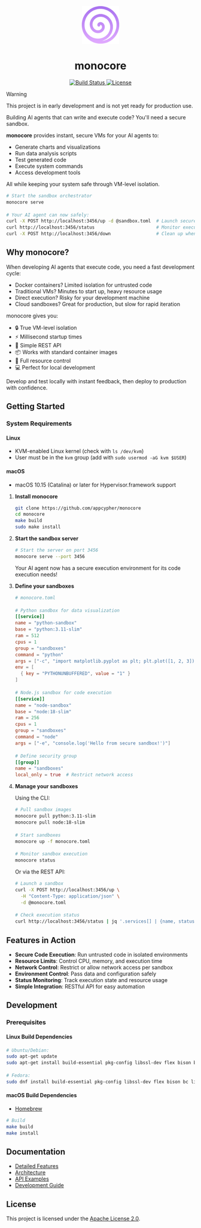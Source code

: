 <div align="center">
  <a href="https://github.com/appcypher/monocore" target="_blank">
    <img src="https://raw.githubusercontent.com/appcypher/monocore/main/assets/monocore-thick-line-purple-gradient.svg" alt="monocore logo" width="100"></img>
  </a>

  <h1 align="center">monocore</h1>

  <p>
    <a href="https://github.com/appcypher/monocore/actions?query=">
      <img src="https://github.com/appcypher/monocore/actions/workflows/tests_and_checks.yml/badge.svg" alt="Build Status">
    </a>
    <a href="https://github.com/appcypher/monocore/blob/main/LICENSE">
      <img src="https://img.shields.io/badge/License-Apache%202.0-blue.svg" alt="License">
    </a>
  </p>
</div>

> [!WARNING]
> This project is in early development and is not yet ready for production use.

Building AI agents that can write and execute code? You'll need a secure sandbox.

**monocore** provides instant, secure VMs for your AI agents to:
- Generate charts and visualizations
- Run data analysis scripts
- Test generated code
- Execute system commands
- Access development tools

All while keeping your system safe through VM-level isolation.

```sh
# Start the sandbox orchestrator
monocore serve

# Your AI agent can now safely:
curl -X POST http://localhost:3456/up -d @sandbox.toml  # Launch secure VMs
curl http://localhost:3456/status                       # Monitor execution
curl -X POST http://localhost:3456/down                 # Clean up when done
```

## Why monocore?

When developing AI agents that execute code, you need a fast development cycle:
- Docker containers? Limited isolation for untrusted code
- Traditional VMs? Minutes to start up, heavy resource usage
- Direct execution? Risky for your development machine
- Cloud sandboxes? Great for production, but slow for rapid iteration

monocore gives you:
- 🔒 True VM-level isolation
- ⚡ Millisecond startup times
- 🎯 Simple REST API
- 📦 Works with standard container images
- 🔧 Full resource control
- 💻 Perfect for local development

Develop and test locally with instant feedback, then deploy to production with confidence.

## Getting Started

### System Requirements

#### Linux
- KVM-enabled Linux kernel (check with `ls /dev/kvm`)
- User must be in the `kvm` group (add with `sudo usermod -aG kvm $USER`)

#### macOS
- macOS 10.15 (Catalina) or later for Hypervisor.framework support

1. **Install monocore**

   ```sh
   git clone https://github.com/appcypher/monocore
   cd monocore
   make build
   sudo make install
   ```

2. **Start the sandbox server**

   ```sh
   # Start the server on port 3456
   monocore serve --port 3456
   ```

   Your AI agent now has a secure execution environment for its code execution needs!

3. **Define your sandboxes**

   ```toml
   # monocore.toml

   # Python sandbox for data visualization
   [[service]]
   name = "python-sandbox"
   base = "python:3.11-slim"
   ram = 512
   cpus = 1
   group = "sandboxes"
   command = "python"
   args = ["-c", "import matplotlib.pyplot as plt; plt.plot([1, 2, 3]); plt.savefig('chart.png')"]
   env = [
     { key = "PYTHONUNBUFFERED", value = "1" }
   ]

   # Node.js sandbox for code execution
   [[service]]
   name = "node-sandbox"
   base = "node:18-slim"
   ram = 256
   cpus = 1
   group = "sandboxes"
   command = "node"
   args = ["-e", "console.log('Hello from secure sandbox!')"]

   # Define security group
   [[group]]
   name = "sandboxes"
   local_only = true  # Restrict network access
   ```

4. **Manage your sandboxes**

   Using the CLI:
   ```sh
   # Pull sandbox images
   monocore pull python:3.11-slim
   monocore pull node:18-slim

   # Start sandboxes
   monocore up -f monocore.toml

   # Monitor sandbox execution
   monocore status
   ```

   Or via the REST API:
   ```sh
   # Launch a sandbox
   curl -X POST http://localhost:3456/up \
     -H "Content-Type: application/json" \
     -d @monocore.toml

   # Check execution status
   curl http://localhost:3456/status | jq '.services[] | {name, status, metrics}'
   ```

## Features in Action

- **Secure Code Execution**: Run untrusted code in isolated environments
- **Resource Limits**: Control CPU, memory, and execution time
- **Network Control**: Restrict or allow network access per sandbox
- **Environment Control**: Pass data and configuration safely
- **Status Monitoring**: Track execution state and resource usage
- **Simple Integration**: RESTful API for easy automation

## Development

### Prerequisites

#### Linux Build Dependencies
```sh
# Ubuntu/Debian:
sudo apt-get update
sudo apt-get install build-essential pkg-config libssl-dev flex bison bc libelf-dev python3-pyelftools patchelf

# Fedora:
sudo dnf install build-essential pkg-config libssl-dev flex bison bc libelf-dev python3-pyelftools patchelf
```

#### macOS Build Dependencies
- [Homebrew][brew_home]

```sh
# Build
make build
make install
```

## Documentation

- [Detailed Features](monocore/README.md#features)
- [Architecture](monocore/README.md#architecture)
- [API Examples](monocore/README.md#api-examples)
- [Development Guide](monocore/README.md#development)

## License

This project is licensed under the [Apache License 2.0](./LICENSE).

[libkrun-repo]: https://github.com/containers/libkrun
[brew_home]: https://brew.sh/
[rustup_home]: https://rustup.rs/
[git_home]: https://git-scm.com/

